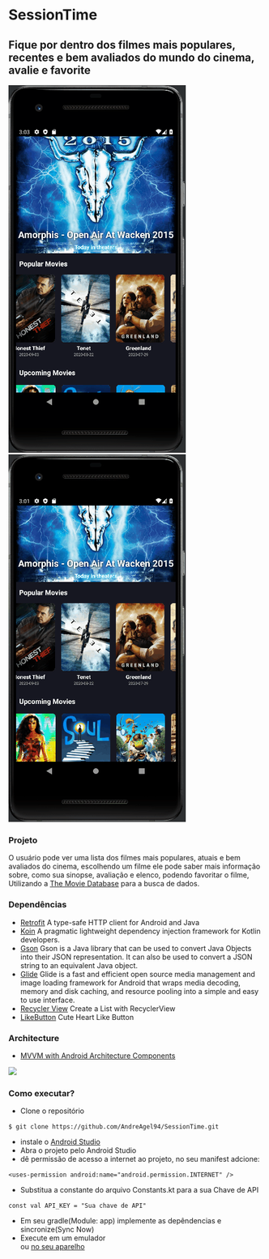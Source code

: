 # SessionTime

## Fique por dentro dos filmes mais populares, recentes e bem avaliados do mundo do cinema, avalie e favorite  

<p float="left">
  <img src="https://github.com/AndreAgel94/SessionTime/blob/dev/app/src/main/res/drawable/c.gif"/>
  <img src="https://github.com/AndreAgel94/SessionTime/blob/dev/app/src/main/res/drawable/b.gif"/> 
</p>

### Projeto
O usuário pode ver uma lista dos filmes mais populares, atuais e bem avaliados do cinema, escolhendo
um filme ele pode saber mais informação sobre, como sua sinopse, avaliação e elenco, podendo favoritar o filme,
Utilizando a [The Movie Database](https://developer.marvel.com/) para a busca de dados.
### Dependências 

* [Retrofit](https://square.github.io/retrofit/)
A type-safe HTTP client for Android and Java
* [Koin](https://insert-koin.io/)
A pragmatic lightweight dependency injection framework for Kotlin developers.
* [Gson](https://github.com/google/gson)
Gson is a Java library that can be used to convert Java Objects into their JSON representation. 
It can also be used to convert a JSON string to an equivalent Java object.
* [Glide](https://github.com/bumptech/glide)
Glide is a fast and efficient open source media management and image loading framework for Android that wraps media decoding,
memory and disk caching, and resource pooling into a simple and easy to use interface.
* [Recycler View](https://developer.android.com/guide/topics/ui/layout/recyclerview)
Create a List with RecyclerView
* [LikeButton](https://github.com/jd-alexander/LikeButton)
Cute Heart Like Button 

### Architecture
  * [MVVM with Android Architecture Components](https://developer.android.com/jetpack/docs/guide#recommended-app-arch)    
  

<img src="https://user-images.githubusercontent.com/25203907/73149177-d0c80000-409e-11ea-8899-4d99f7afea95.png" width="500"/>


### Como executar?
* Clone o repositório <br />
```
$ git clone https://github.com/AndreAgel94/SessionTime.git
```
* instale o [Android Studio](https://developer.android.com/studio/?gclid=Cj0KCQjwqfz6BRD8ARIsAIXQCf1TDuk2Rpr7UFi3W57PvX4WS4dVyMI8QK0uaK-zYwq1T-TweWTCuvYaAhm8EALw_wcB&gclsrc=aw.ds)
* Abra o projeto pelo Android Studio
* dê permissão de acesso a internet ao projeto, no seu manifest adcione: <br />

```
<uses-permission android:name="android.permission.INTERNET" />
```

* Substitua a constante do arquivo Constants.kt para a sua Chave de API

```
const val API_KEY = "Sua chave de API"
```

* Em seu gradle(Module: app) implemente as depêndencias e sincronize(Sync Now)
* Execute em um emulador <br /> 
ou [no seu aparelho](https://developer.android.com/training/basics/firstapp/running-app?hl=pt-br)
